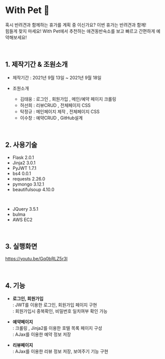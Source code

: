 # With Pet 🐶


혹시 반려견과 함께하는 휴가를 계획 중 이신가요? 이번 휴가는 반려견과 함께! <br>
힘들게 찾지 마세요! With Pet에서 추천하는 애견동반숙소를 보고 빠르고 간편하게 예약해보세요!

<br>

## 1. 제작기간 & 조원소개

- 제작기간 : 2021년 9월 13일 ~ 2021년 9월 18일<br>

- 조원소개
  + 김태웅 : 로그인 , 회원가입 , 메인/예약 페이지 크롤링
  + 허선희 : 리뷰CRUD , 전체페이지 CSS
  + 탁정규 : 메인페이지 제작 , 전체페이지 CSS
  + 이수창 : 예약CRUD , GitHub설계

<br>

## 2. 사용기술
- Flask 2.0.1
- Jinja2 3.0.1
- PyJWT 1.7.1
- bs4 0.0.1
- requests 2.26.0
- pymongo 3.12.1
- beautifulsoup 4.10.0

<br>

- JQuery 3.5.1
- bulma 
- AWS EC2

<br>

## 3. 실행화면
https://youtu.be/Gq0bRLZ5r3I

<br>


## 4. 기능

+ **로그인, 회원가입**<br>
  : JWT를 이용한 로그인, 회원가입 페이지 구현<br>
  : 회원가입시 중복확인, 비밀번호 일치여부 확인 가능<br>

+ **예약페이지**<br>
  : 크롤링 , Jinja2를 이용한 호텔 목록 페이지 구성<br>
  : AJax를 이용한 예약 정보 저장<br>

+ **리뷰페이지**<br>
  : AJax를 이용한 리뷰 정보 저장, 보여주기 기능 구현<br>  

